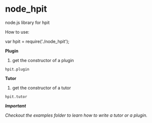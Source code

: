 node_hpit
=========

node.js library for hpit

How to use:

var hpit = require('./node_hpit');

**Plugin**


  1. get the constructor of a plugin

    hpit.plugin
  
  
**Tutor**

  1. get the constructor of a tutor

    hpit.tutor

***Important***

  *Checkout the examples folder to learn how to write a tutor or a plugin.*
